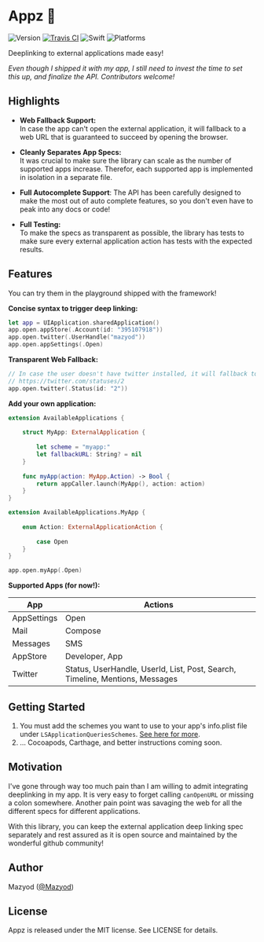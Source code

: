 
# Appz :iphone:

![Version](https://img.shields.io/badge/version-prerelease-orange.svg)
[![Travis CI](https://travis-ci.org/SwiftKitz/Appz.svg?branch=master)](https://travis-ci.org/SwiftKitz/Appz)
![Swift](https://img.shields.io/badge/swift-2.1-blue.svg)
![Platforms](https://img.shields.io/badge/platform-ios-lightgrey.svg)

Deeplinking to external applications made easy!

_Even though I shipped it with my app, I still need to invest the time to set this up, and finalize the API. Contributors welcome!_

## Highlights

+ __Web Fallback Support:__<br />
In case the app can't open the external application, it will fallback to a web URL that is guaranteed to succeed by opening the browser.

+ __Cleanly Separates App Specs:__<br />
It was crucial to make sure the library can scale as the number of supported apps increase. Therefor, each supported app is implemented in isolation in a separate file.

+ __Full Autocomplete Support__:
The API has been carefully designed to make the most out of auto complete features, so you don't even have to peak into any docs or code!

+ __Full Testing:__<br />
To make the specs as transparent as possible, the library has tests to make sure every external application action has tests with the expected results.

## Features

You can try them in the playground shipped with the framework!

__Concise syntax to trigger deep linking:__

```swift
let app = UIApplication.sharedApplication()
app.open.appStore(.Account(id: "395107918"))
app.open.twitter(.UserHandle("mazyod"))
app.open.appSettings(.Open)
```

__Transparent Web Fallback:__

```swift
// In case the user doesn't have twitter installed, it will fallback to
// https://twitter.com/statuses/2
app.open.twitter(.Status(id: "2"))
```

__Add your own application:__

```swift
extension AvailableApplications {
    
    struct MyApp: ExternalApplication {
        
        let scheme = "myapp:"
        let fallbackURL: String? = nil
    }
    
    func myApp(action: MyApp.Action) -> Bool {
        return appCaller.launch(MyApp(), action: action)
    }
}

extension AvailableApplications.MyApp {
    
    enum Action: ExternalApplicationAction {
        
        case Open
    }
}

app.open.myApp(.Open)
```

__Supported Apps (for now!):__

App | Actions
----|--------
AppSettings | Open
Mail | Compose
Messages | SMS
AppStore | Developer, App
Twitter | Status, UserHandle, UserId, List, Post, Search, Timeline, Mentions, Messages

## Getting Started

1. You must add the schemes you want to use to your app's info.plist file under `LSApplicationQueriesSchemes`. [See here for more](http://stackoverflow.com/a/30988328/456434).
2. ... Cocoapods, Carthage, and better instructions coming soon.

## Motivation

I've gone through way too much pain than I am willing to admit integrating deeplinking in my app. It is very easy to forget calling `canOpenURL` or missing a colon somewhere. Another pain point was savaging the web for all the different specs for different applications.

With this library, you can keep the external application deep linking spec separately and rest assured as it is open source and maintained by the wonderful github community!

## Author

Mazyod ([@Mazyod](http://twitter.com/mazyod))

## License

Appz is released under the MIT license. See LICENSE for details.
